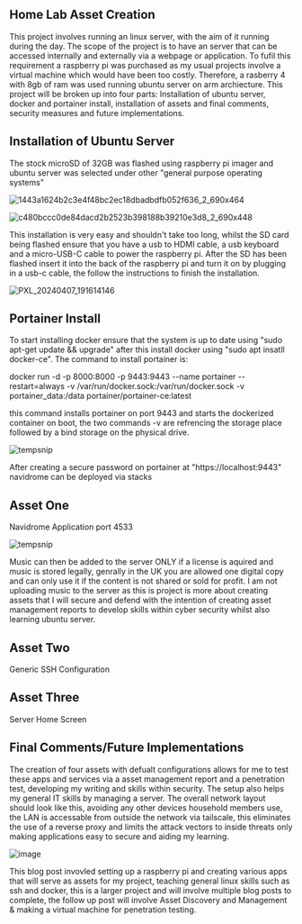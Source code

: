 ## Home Lab Asset Creation

This project involves running an linux server, with the aim of it running during the day. The scope of the project is to have an server that can be accessed internally and externally via a webpage or application. To fufil this requirement
a raspberry pi was purchased as my usual projects involve a virtual machine which would have been too costly. Therefore, a rasberry 4 with 8gb of ram was used running ubuntu server on arm archiecture. This project will be broken up into four parts: Installation of ubuntu server, docker and portainer install, installation of assets and final comments, security measures and future implementations.

## Installation of Ubuntu Server
The stock microSD of 32GB was flashed using raspberry pi imager and ubuntu server was selected under other "general purpose operating systems"

![1443a1624b2c3e4f48bc2ec18dbadbdfb052f636_2_690x464](https://github.com/ItWozNotMe/itwoznotme.github.io/assets/74746341/f5dca129-a359-41e0-85d4-c292d9ab71bb)

![c480bccc0de84dacd2b2523b398188b39210e3d8_2_690x448](https://github.com/ItWozNotMe/itwoznotme.github.io/assets/74746341/07a7b3b2-ec60-464d-ab98-465f02ba9c03)

This installation is very easy and shouldn't take too long, whilst the SD card being flashed ensure that you have a usb to HDMI cable, a usb keyboard and a micro-USB-C cable to power the raspberry pi. After the SD has been flashed insert it into the back of the
raspberry pi and turn it on by plugging in a usb-c cable, the follow the instructions to finish the installation.

![PXL_20240407_191614146](https://github.com/ItWozNotMe/itwoznotme.github.io/assets/74746341/dc4dfc22-a489-4084-a0f3-f36e8f3ac0c4)

## Portainer Install

To start installing docker ensure that the system is up to date using "sudo apt-get update && upgrade" after this install docker using "sudo apt insatll docker-ce". The command to install portainer is:

docker run -d -p 8000:8000 -p 9443:9443 --name portainer --restart=always -v /var/run/docker.sock:/var/run/docker.sock -v portainer_data:/data portainer/portainer-ce:latest

this command installs portainer on port 9443 and starts the dockerized container on boot, the two commands -v are refrencing the storage place followed by a bind storage on the physical drive.

![tempsnip](https://github.com/ItWozNotMe/itwoznotme.github.io/assets/74746341/86f14b85-26ea-486f-9839-bf51f877bdbb)

After creating a secure password on portainer at "https://localhost:9443" navidrome can be deployed via stacks

## Asset One

Navidrome Application port 4533

![tempsnip](https://github.com/ItWozNotMe/itwoznotme.github.io/assets/74746341/5f6a9926-cdec-4cc0-8c22-cd646dd13a76)

Music can then be added to the server ONLY if a license is aquired and music is stored legally, genrally in the UK you are allowed one digital copy and can only use it if the content is not shared or sold for profit. I am not uploading music to the server as this is project is more about creating assets that I will secure and defend with the intention of creating asset management reports to develop skills within cyber security whilst also learning ubuntu server. 

## Asset Two 

Generic SSH Configuration

## Asset Three

Server Home Screen

## Final Comments/Future Implementations
The creation of four assets with defualt configurations allows for me to test these apps and services via a asset management report and a penetration test, developing my writing and skills within security. The setup also helps my general IT skills by managing a server. The overall network layout should look like this, avoiding any other devices household members use, the LAN is accessable from outside the network via tailscale, this eliminates the use of a reverse proxy and limits the attack vectors to inside threats only making applications easy to secure and aiding my learning. 

![image](https://github.com/ItWozNotMe/itwoznotme.github.io/assets/74746341/1973298e-cf77-49e9-b59f-eb45743c41b9)

This blog post invovled setting up a raspberry pi and creating various apps that will serve as assets for my project, teaching general linux skills such as ssh and docker, this is a larger project and will involve multiple blog posts to complete, the follow up post will involve Asset Discovery and Management & making a virtual machine for penetration testing.




